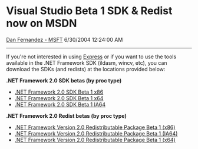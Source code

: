 <div id="page">

# Visual Studio Beta 1 SDK & Redist now on MSDN

[Dan Fernandez -
MSFT](https://social.msdn.microsoft.com/profile/Dan%20Fernandez%20-%20MSFT)
6/30/2004 12:24:00 AM

-----

<div id="content">

If you're not interested in using
[Express](http://msdn.microsoft.com/express/) or if you want to use the
tools available in the .NET Framework SDK (ildasm, wincv, etc), you can
download the SDKs (and redists) at the locations provided below:

**.NET Framework 2.0 SDK betas (by proc type)**

  - [.NET Framework 2.0 SDK Beta 1
    x86](http://www.microsoft.com/downloads/details.aspx?familyid=916ec067-8bdc-4737-9430-6cec9667655c)
  - [.NET Framework 2.0 SDK Beta 1
    x64](http://www.microsoft.com/downloads/details.aspx?familyid=69cc6b64-0178-47b9-9ff8-9698efb9ad79)
  - [.NET Framework 2.0 SDK Beta 1
    IA64](http://www.microsoft.com/downloads/details.aspx?familyid=90adc9d6-3b30-4eaf-aee0-137d2cffe432)

**.NET Framework 2.0 Redist betas (by proc type)**

  - [.NET Framework Version 2.0 Redistributable Package Beta 1
    (x86)](http://www.microsoft.com/downloads/details.aspx?familyid=F1232C37-0FEE-4AA6-AA89-B6DCEFC0873B&displaylang=en)
  - [.NET Framework Version 2.0 Redistributable Package Beta 1
    (IA64)](http://www.microsoft.com/downloads/details.aspx?familyid=F94B0AFF-2981-4223-90EC-CF00A215A934&displaylang=en)
  - [.NET Framework Version 2.0 Redistributable Package Beta 1
    (x64)](http://www.microsoft.com/downloads/details.aspx?familyid=1061FD6F-86D6-4EB3-B70F-C42ED6F49AE8&displaylang=en)

 

</div>

</div>
